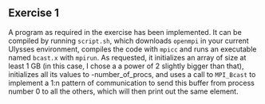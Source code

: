## Exercise 1
A program as required in the exercise has been implemented. It can be compiled by running `script.sh`, which downloads `openmpi` in your current Ulysses environment, compiles the code with `mpicc` and runs an executable named `bcast.x` with `mpirun`.
As requested, it initializes an array of size at least 1 GB (in this case, I chose a a power of 2 slightly bigger than that), initializes all its values to -number_of_procs, and uses a call to `MPI_Bcast` to implement a 1:n pattern of communication to send this buffer from process number 0 to all the others, which will then print out the same element. 
